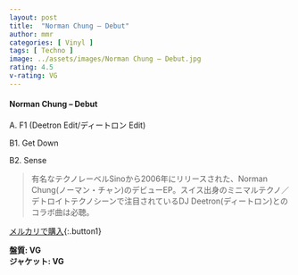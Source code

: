 ```yaml
---
layout: post
title:  "Norman Chung – Debut"
author: mmr
categories: [ Vinyl ]
tags: [ Techno ]
image: ../assets/images/Norman Chung – Debut.jpg
rating: 4.5
v-rating: VG
---
```


#### Norman Chung – Debut

A. F1 (Deetron Edit/ディートロン Edit)

B1. Get Down

B2. Sense

> 有名なテクノレーベルSinoから2006年にリリースされた、Norman Chung(ノーマン・チャン)のデビューEP。スイス出身のミニマルテクノ／デトロイトテクノシーンで注目されているDJ Deetron(ディートロン)とのコラボ曲は必聴。



[メルカリで購入](https://jp.mercari.com/item/m16258519746){:.button1}

<div class="mt-4 mb-4 d-flex align-items-center">
<strong class="mr-1">盤質: VG</strong>
</div>
<div class="mt-4 mb-4 d-flex align-items-center">
<strong class="mr-1">ジャケット: VG</strong>
</div>
